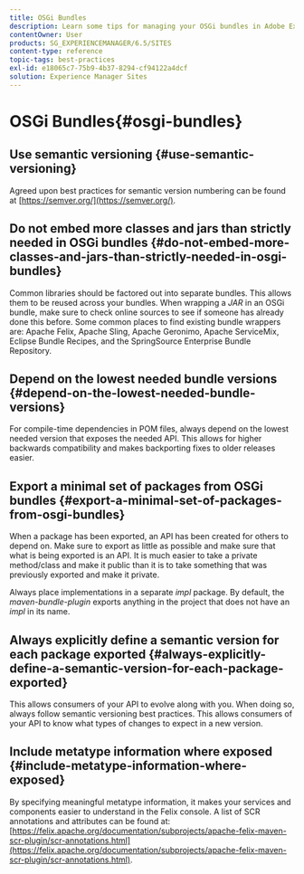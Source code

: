 ```yaml
---
title: OSGi Bundles
description: Learn some tips for managing your OSGi bundles in Adobe Experience Manager.
contentOwner: User
products: SG_EXPERIENCEMANAGER/6.5/SITES
content-type: reference
topic-tags: best-practices
exl-id: e18065c7-75b9-4b37-8294-cf94122a4dcf
solution: Experience Manager Sites
---
```

# OSGi Bundles{#osgi-bundles}

## Use semantic versioning {#use-semantic-versioning}

Agreed upon best practices for semantic version numbering can be found at [https://semver.org/](https://semver.org/).

## Do not embed more classes and jars than strictly needed in OSGi bundles {#do-not-embed-more-classes-and-jars-than-strictly-needed-in-osgi-bundles}

Common libraries should be factored out into separate bundles. This allows them to be reused across your bundles. When wrapping a *JAR* in an OSGi bundle, make sure to check online sources to see if someone has already done this before. Some common places to find existing bundle wrappers are: Apache Felix, Apache Sling, Apache Geronimo, Apache ServiceMix, Eclipse Bundle Recipes, and the SpringSource Enterprise Bundle Repository.

## Depend on the lowest needed bundle versions {#depend-on-the-lowest-needed-bundle-versions}

For compile-time dependencies in POM files, always depend on the lowest needed version that exposes the needed API. This allows for higher backwards compatibility and makes backporting fixes to older releases easier.

## Export a minimal set of packages from OSGi bundles {#export-a-minimal-set-of-packages-from-osgi-bundles}

When a package has been exported, an API has been created for others to depend on. Make sure to export as little as possible and make sure that what is being exported is an API. It is much easier to take a private method/class and make it public than it is to take something that was previously exported and make it private.

Always place implementations in a separate *impl* package. By default, the *maven-bundle-plugin* exports anything in the project that does not have an *impl* in its name.

## Always explicitly define a semantic version for each package exported {#always-explicitly-define-a-semantic-version-for-each-package-exported}

This allows consumers of your API to evolve along with you. When doing so, always follow semantic versioning best practices. This allows consumers of your API to know what types of changes to expect in a new version.

## Include metatype information where exposed {#include-metatype-information-where-exposed}

By specifying meaningful metatype information, it makes your services and components easier to understand in the Felix console. A list of SCR annotations and attributes can be found at: [https://felix.apache.org/documentation/subprojects/apache-felix-maven-scr-plugin/scr-annotations.html](https://felix.apache.org/documentation/subprojects/apache-felix-maven-scr-plugin/scr-annotations.html).
